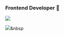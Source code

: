 ### Frontend Developer 🥷

<a href="https://www.naver.com/" target="_blank"><img src="https://img.shields.io/badge/html-E34F26?style=flat-square&logo=HTML5&logoColor=FFFFFF"/></a>


<img src="https://img.shields.io/badge/Python-3766AB?style=flat-square&logo=HTML5&logoColor=white"/></a>&nbsp 
<!--
**zktm9903/zktm9903** is a ✨ _special_ ✨ repository because its `README.md` (this file) appears on your GitHub profile.



Here are some ideas to get you started:

- 🔭 I’m currently working on ...
- 🌱 I’m currently learning ...
- 👯 I’m looking to collaborate on ...
- 🤔 I’m looking for help with ...
- 💬 Ask me about ...
- 📫 How to reach me: ...
- 😄 Pronouns: ...
- ⚡ Fun fact: ...
-->
